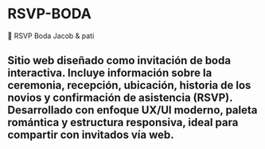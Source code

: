 # RSVP-BODA
💍 RSVP Boda Jacob &amp; pati

## Sitio web diseñado como invitación de boda interactiva. Incluye información sobre la ceremonia, recepción, ubicación, historia de los novios y confirmación de asistencia (RSVP). Desarrollado con enfoque UX/UI moderno, paleta romántica y estructura responsiva, ideal para compartir con invitados vía web.
